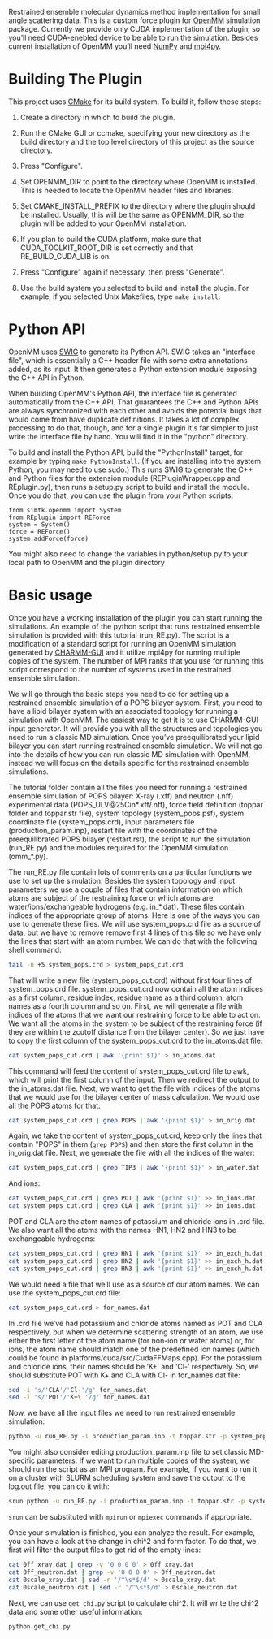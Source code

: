 Restrained ensemble molecular dynamics method implementation for small angle scattering data. 
This is a custom force plugin for [OpenMM](http://openmm.org/) simulation package. Currently we provide only CUDA implementation of the plugin, so you’ll need CUDA-enebled device 
to be able to run the simulation. Besides current installation of OpenMM you’ll need [NumPy](https://numpy.org/) and [mpi4py](https://mpi4py.readthedocs.io).

Building The Plugin
===================

This project uses [CMake](http://www.cmake.org) for its build system.  To build it, follow these
steps:

1. Create a directory in which to build the plugin.

2. Run the CMake GUI or ccmake, specifying your new directory as the build directory and the top
level directory of this project as the source directory.

3. Press "Configure".

4. Set OPENMM_DIR to point to the directory where OpenMM is installed.  This is needed to locate
the OpenMM header files and libraries.

5. Set CMAKE_INSTALL_PREFIX to the directory where the plugin should be installed.  Usually,
this will be the same as OPENMM_DIR, so the plugin will be added to your OpenMM installation.

6. If you plan to build the CUDA platform, make sure that CUDA_TOOLKIT_ROOT_DIR is set correctly
and that RE_BUILD_CUDA_LIB is on.

7. Press "Configure" again if necessary, then press "Generate".

8. Use the build system you selected to build and install the plugin.  For example, if you
selected Unix Makefiles, type `make install`.

Python API
==========

OpenMM uses [SWIG](http://www.swig.org) to generate its Python API.  SWIG takes an "interface
file", which is essentially a C++ header file with some extra annotations added, as its input.
It then generates a Python extension module exposing the C++ API in Python.

When building OpenMM's Python API, the interface file is generated automatically from the C++
API.  That guarantees the C++ and Python APIs are always synchronized with each other and avoids
the potential bugs that would come from have duplicate definitions.  It takes a lot of complex
processing to do that, though, and for a single plugin it's far simpler to just write the
interface file by hand.  You will find it in the "python" directory.

To build and install the Python API, build the "PythonInstall" target, for example by typing
`make PythonInstall`.  (If you are installing into the system Python, you may need to use sudo.)
This runs SWIG to generate the C++ and Python files for the extension module
(REPluginWrapper.cpp and REplugin.py), then runs a setup.py script to build and
install the module.  Once you do that, you can use the plugin from your Python scripts:

    from simtk.openmm import System
    from REplugin import REForce
    system = System()
    force = REForce()
    system.addForce(force)

You might also need to change the variables in python/setup.py to your local path to OpenMM and the plugin directory

Basic usage
===========

Once you have a working installation of the plugin you can start running the simulations. An example of the python script that runs restrained ensemble simulation is provided with this tutorial (run_RE.py). The script is a modification of a standard script for running an OpenMM simulation generated by [CHARMM-GUI](http://www.charmm-gui.org/) and it utilize mpi4py for running multiple copies of the system. The number of MPI ranks that you use for running this script correspond to the number of systems used in the restrained ensemble simulation.

We will go through the basic steps you need to do for setting up a restrained ensemble simulation of a POPS bilayer system. First, you need to have a lipid bilayer system with an associated topology for running a simulation with OpenMM. The easiest way to get it is to use CHARMM-GUI input generator. It will provide you with all the structures and topologies you need to run a classic MD simulation. Once you’ve preequilibrated your lipid bilayer you can start running restrained ensemble simulation. We will not go into the details of how you can run classic MD simulation with OpenMM, instead we will focus on the details specific for the restrained ensemble simulations.

The tutorial folder contain all the files you need for running a restrained ensemble simulation of POPS bilayer: X-ray (.xff) and neutron (.nff) experimental data (POPS_ULV@25Cin*.xff/.nff), force field definition (toppar folder and toppar.str file), system topology (system_pops.psf), system coordinate file (system_pops.crd), input parameters file (production_param.inp), restart file with the coordinates of the preequilibrated POPS bilayer (restart.rst), the script to run the simulation (run_RE.py) and the modules required for the OpenMM simulation (omm_*.py).

The run_RE.py file contain lots of comments on a particular functions we use to set up the simulation. Besides the system topology and input parameters we use a couple of files that contain information on which atoms are subject of the restraining force or which atoms are water/ions/exchangeable hydrogens (e.g. in_*.dat). These files contain indices of the appropriate group of atoms. Here is one of the ways you can use to generate these files. We will use system_pops.crd file as a source of data, but we have to remove remove first 4 lines of this file so we have only the lines that start with an atom number. We can do that with the following shell command:
```bash
tail -n +5 system_pops.crd > system_pops_cut.crd
```
That will write a new file (system_pops_cut.crd) without first four lines of system_pops.crd file. system_pops_cut.crd now contain all the atom indices as a first column, residue index, residue name as a third column, atom names as a fourth column and so on. First, we will generate a file with indices of the atoms that we want our restraining force to be able to act on. We want all the atoms in the system to be subject of the restraining force (if they are within the zcutoff distance from the bilayer center). So we just have to copy the first column of the system_pops_cut.crd to the in_atoms.dat file:
```bash
cat system_pops_cut.crd | awk '{print $1}' > in_atoms.dat
```
This command will feed the content of system_pops_cut.crd file to awk, which will print the first column of the input. Then we redirect the output to the in_atoms.dat file. Next, we want to get the file with indices of the atoms that we would use for the bilayer center of mass calculation. We would use all the POPS atoms for that:
```bash
cat system_pops_cut.crd | grep POPS | awk '{print $1}' > in_orig.dat
```
Again, we take the content of system_pops_cut.crd, keep only the lines that contain "POPS" in them (`grep POPS`) and then store the first column in the in_orig.dat file. Next, we generate the file with all the indices of the water:
```bash
cat system_pops_cut.crd | grep TIP3 | awk '{print $1}' > in_water.dat
```
And ions:
```bash
cat system_pops_cut.crd | grep POT | awk '{print $1}' >> in_ions.dat
cat system_pops_cut.crd | grep CLA | awk '{print $1}' >> in_ions.dat
```
POT and CLA are the atom names of potassium and chloride ions in .crd file. We also want all the atoms with the names HN1, HN2 and HN3 to be exchangeable hydrogens:
```bash
cat system_pops_cut.crd | grep HN1 | awk '{print $1}' >> in_exch_h.dat
cat system_pops_cut.crd | grep HN2 | awk '{print $1}' >> in_exch_h.dat
cat system_pops_cut.crd | grep HN3 | awk '{print $1}' >> in_exch_h.dat
```
We would need a file that we’ll use as a source of our atom names. We can use the  system_pops_cut.crd file:
```bash
cat system_pops_cut.crd > for_names.dat
```
In .crd file we’ve had potassium and chloride atoms named as POT and CLA respectively, but when we determine scattering strength of an atom, we use either the first letter of the atom name (for non-ion or water atoms) or, for ions, the atom name should match one of the predefined ion names (which could be found in platforms/cuda/src/CudaFFMaps.cpp). For the potassium and chloride ions, their names should be ‘K+’ and ‘Cl-’ respectively. So, we should substitute POT with K+ and CLA with Cl- in for_names.dat file:
```bash
sed -i 's/'CLA'/'Cl-'/g' for_names.dat
sed -i 's/'POT'/'K+\ '/g' for_names.dat
```
Now, we have all the input files we need to run restrained ensemble simulation:
```bash
python -u run_RE.py -i production_param.inp -t toppar.str -p system_pops.psf -c system_pops.crd
```
You might also consider editing production_param.inp file to set classic MD-specific parameters. If we want to run multiple copies of the system, we should run the script as an MPI program. For example, if you want to run it on a cluster with SLURM scheduling system and save the output to the log.out file, you can do it with:
```bash
srun python -u run_RE.py -i production_param.inp -t toppar.str -p system_pops.psf -c system_pops.crd > log.out
```
`srun` can be substituted with `mpirun` or `mpiexec` commands if appropriate.

Once your simulation is finished, you can analyze the result. For example, you can have a look at the change in chi^2 and form factor. To do that, we first will filter the output files to get rid of the empty lines:
```bash
cat 0ff_xray.dat | grep -v '0 0 0 0' > 0ff_xray.dat
cat 0ff_neutron.dat | grep -v '0 0 0 0' > 0ff_neutron.dat
cat 0scale_xray.dat | sed -r '/^\s*$/d' > 0scale_xray.dat
cat 0scale_neutron.dat | sed -r '/^\s*$/d' > 0scale_neutron.dat
````
Next, we can use `get_chi.py` script to calculate chi^2. It will write the chi^2 data and some other useful information:
```bash
python get_chi.py
```
